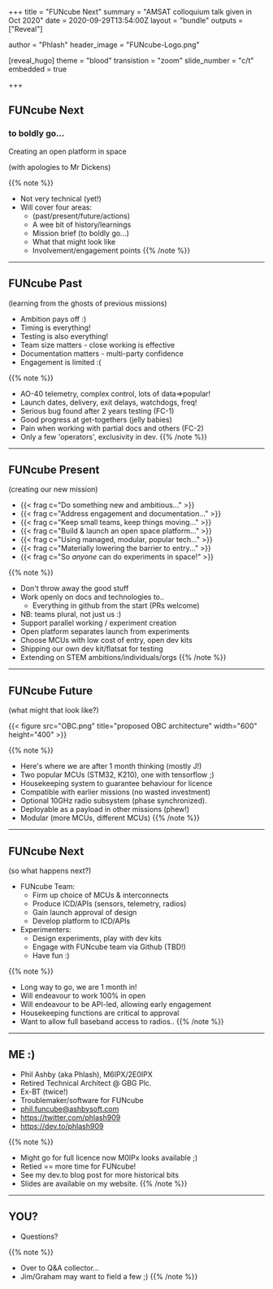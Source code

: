+++
title = "FUNcube Next"
summary = "AMSAT colloquium talk given in Oct 2020"
date = 2020-09-29T13:54:00Z
layout = "bundle"
outputs = ["Reveal"]

author = "Phlash"
header_image = "FUNcube-Logo.png"

[reveal_hugo]
	theme = "blood"
	transistion = "zoom"
	slide_number = "c/t"
	embedded = true

+++

## FUNcube Next
### to boldly go...
Creating an open platform in space

(with apologies to Mr Dickens)

{{% note %}}
 * Not very technical (yet!)
 * Will cover four areas:
   * (past/present/future/actions)
   * A wee bit of history/learnings
   * Mission brief (to boldly go...)
   * What that might look like
   * Involvement/engagement points
{{% /note %}}

---

## FUNcube Past
(learning from the ghosts of previous missions)
 * Ambition pays off :)
 * Timing is everything!
 * Testing is also everything!
 * Team size matters - close working is effective
 * Documentation matters - multi-party confidence
 * Engagement is limited :(

{{% note %}}
 * AO-40 telemetry, complex control, lots of data=&gt;popular!
 * Launch dates, delivery, exit delays, watchdogs, freq!
 * Serious bug found after 2 years testing (FC-1)
 * Good progress at get-togethers (jelly babies)
 * Pain when working with partial docs and others (FC-2)
 * Only a few 'operators', exclusivity in dev.
{{% /note %}}

---

## FUNcube Present
(creating our new mission)
 * {{< frag c="Do something new and ambitious..." >}}
 * {{< frag c="Address engagement and documentation..." >}}
 * {{< frag c="Keep small teams, keep things moving..." >}}
 * {{< frag c="Build & launch an open space platform..." >}}
 * {{< frag c="Using managed, modular, popular tech..." >}}
 * {{< frag c="Materially lowering the barrier to entry..." >}}
 * {{< frag c="So *anyone* can do experiments in space!" >}}

{{% note %}}
 * Don't throw away the good stuff
 * Work openly on docs and technologies to..
   * Everything in github from the start (PRs welcome)
 * NB: teams plural, not just us :)
 * Support parallel working / experiment creation
 * Open platform separates launch from experiments
 * Choose MCUs with low cost of entry, open dev kits
 * Shipping our own dev kit/flatsat for testing
 * Extending on STEM ambitions/individuals/orgs
{{% /note %}}

---

## FUNcube Future
(what might that look like?)

{{< figure src="OBC.png" title="proposed OBC architecture" width="600" height="400" >}}

{{% note %}}
 * Here's where we are after 1 month thinking (mostly J!)
 * Two popular MCUs (STM32, K210), one with tensorflow ;)
 * Housekeeping system to guarantee behaviour for licence
 * Compatible with earlier missions (no wasted investment)
 * Optional 10GHz radio subsystem (phase synchronized).
 * Deployable as a payload in other missions (phew!)
 * Modular (more MCUs, different MCUs)
{{% /note %}}

---

## FUNcube Next
(so what happens next?)

 * FUNcube Team:
   * Firm up choice of MCUs & interconnects
   * Produce ICD/APIs (sensors, telemetry, radios)
   * Gain launch approval of design
   * Develop platform to ICD/APIs
 * Experimenters:
   * Design experiments, play with dev kits
   * Engage with FUNcube team via Github (TBD!)
   * Have fun :)

{{% note %}}
 * Long way to go, we are 1 month in!
 * Will endeavour to work 100% in open
 * Will endeavour to be API-led, allowing early engagement
 * Housekeeping functions are critical to approval
 * Want to allow full baseband access to radios..
{{% /note %}}

---

## ME :)

 * Phil Ashby (aka Phlash), M6IPX/2E0IPX
 * Retired Technical Architect @ GBG Plc.
 * Ex-BT (twice!)
 * Troublemaker/software for FUNcube
 * phil.funcube@ashbysoft.com
 * https://twitter.com/phlash909
 * https://dev.to/phlash909


{{% note %}}
 * Might go for full licence now M0IPx looks available ;)
 * Retied == more time for FUNcube!
 * See my dev.to blog post for more historical bits
 * Slides are available on my website.
{{% /note %}}


---


## YOU?

 * Questions?


{{% note %}}
 * Over to Q&A collector...
 * Jim/Graham may want to field a few ;)
{{% /note %}}
